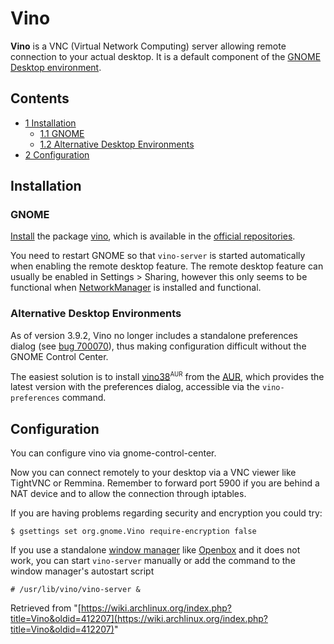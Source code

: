 # Vino

**Vino** is a VNC (Virtual Network Computing) server allowing remote connection to your actual desktop. It is a default component of the [GNOME](/index.php/GNOME "GNOME") [Desktop environment](/index.php/Desktop_environment "Desktop environment").

## Contents

*   [1 Installation](#Installation)
    *   [1.1 GNOME](#GNOME)
    *   [1.2 Alternative Desktop Environments](#Alternative_Desktop_Environments)
*   [2 Configuration](#Configuration)

## Installation

### GNOME

[Install](/index.php/Install "Install") the package [vino](https://www.archlinux.org/packages/?name=vino), which is available in the [official repositories](/index.php/Official_repositories "Official repositories").

You need to restart GNOME so that `vino-server` is started automatically when enabling the remote desktop feature. The remote desktop feature can usually be enabled in Settings > Sharing, however this only seems to be functional when [NetworkManager](/index.php/NetworkManager "NetworkManager") is installed and functional.

### Alternative Desktop Environments

As of version 3.9.2, Vino no longer includes a standalone preferences dialog (see [bug 700070](https://bugzilla.gnome.org/show_bug.cgi?id=700070)), thus making configuration difficult without the GNOME Control Center.

The easiest solution is to install [vino38](https://aur.archlinux.org/packages/vino38/)<sup><small>AUR</small></sup> from the [AUR](/index.php/AUR "AUR"), which provides the latest version with the preferences dialog, accessible via the `vino-preferences` command.

## Configuration

You can configure vino via gnome-control-center.

Now you can connect remotely to your desktop via a VNC viewer like TightVNC or Remmina. Remember to forward port 5900 if you are behind a NAT device and to allow the connection through iptables.

If you are having problems regarding security and encryption you could try:

```
$ gsettings set org.gnome.Vino require-encryption false

```

If you use a standalone [window manager](/index.php/Window_manager "Window manager") like [Openbox](/index.php/Openbox "Openbox") and it does not work, you can start `vino-server` manually or add the command to the window manager's autostart script

```
# /usr/lib/vino/vino-server &

```

Retrieved from "[https://wiki.archlinux.org/index.php?title=Vino&oldid=412207](https://wiki.archlinux.org/index.php?title=Vino&oldid=412207)"
